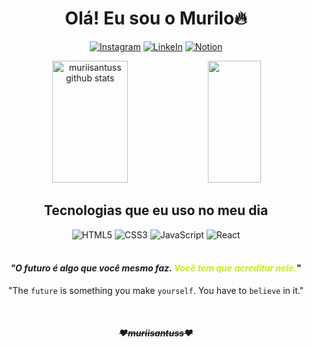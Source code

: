 <div align="center"> 
    
# Olá!<span style="color:o #fff"> Eu sou o Murilo🔥 </span> 


</div>

<div align="center"> 
    
[![Instagram](https://img.shields.io/badge/Instagram-E4405F?style=for-the-badge&logo=instagram&logoColor=white)](https://www.instagram.com/santuuss_/)
[![LinkeIn](https://img.shields.io/badge/LinkedIn-0077B5?style=for-the-badge&logo=linkedin&logoColor=white)](https://www.linkedin.com/in/muriii/)
[![Notion](https://img.shields.io/badge/Notion-000000?style=for-the-badge&logo=notion&logoColor=white)]()

</div>


<div align="center"> 
    
  <img width="49%" height="195px" src="https://github-readme-stats.vercel.app/api?username=muriisantuss&show_icons=true&count_private=true&hide_border=true&title_color=cdd2ff&icon_color=444455&text_color=cdd2ff&bg_color=0d1117" alt="muriisantuss github stats" /> 
  <img width="41%" height="195px" src="https://github-readme-stats.vercel.app/api/top-langs/?username=muriisantuss&layout=compact&hide_border=true&title_color=cdd2ff&text_color=cdd2ff&bg_color=0d1117" />

</div> 

<div align="center"> 

## Tecnologias que eu uso no meu dia

</div> 

<div align="center" style="display: inline_block">
    <img aling="center" alt="HTML5" src="https://img.shields.io/badge/HTML5-E34F26?style=for-the-badge&logo=html5&logoColor=white"/>
    <img aling="center" alt="CSS3" src="https://img.shields.io/badge/CSS3-1572B6?style=for-the-badge&logo=css3&logoColor=white"/>
    <img aling="center" alt="JavaScript" src="https://img.shields.io/badge/JavaScript-F7DF1E?style=for-the-badge&logo=javascript&logoColor=black)"/>
    <img aling="center" alt="React" src="https://img.shields.io/badge/React-20232A?style=for-the-badge&logo=react&logoColor=61DAFB"/>

</div><br/>

<div align="center"> 
    
#### _"O futuro é algo que você mesmo faz. <span style="color: #c5f015"> Você tem que acreditar nele._"</span>
"The `future` is something you make `yourself`. You have to `believe` in it."

</div>

<br>

<div align="center">
    
###### **~~❤️muriisantuss❤️~~**
    
</div>
    
